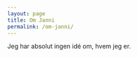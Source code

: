 ```yaml
---
layout: page
title: Om Janni
permalink: /om-janni/
---
```

Jeg har absolut ingen idé om, hvem jeg er.
